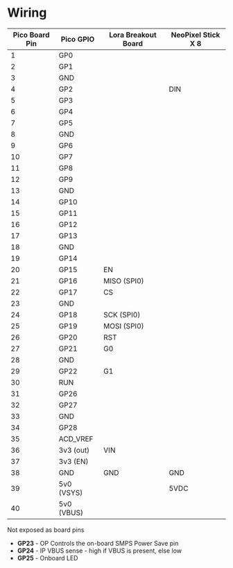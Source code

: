 # Wiring

| Pico Board Pin | Pico GPIO | Lora Breakout Board | NeoPixel Stick X 8 |
| -------------- | ----------- | ------------------- | ------------------ |
| 1              | GP0         |                     |                    |
| 2              | GP1         |                     |                    |
| 3              | GND         |                     |                    |
| 4              | GP2         |                     | DIN                |
| 5              | GP3         |                     |                    |
| 6              | GP4         |                     |                    |
| 7              | GP5         |                     |                    |
| 8              | GND         |                     |                    |
| 9              | GP6         |                     |                    |
| 10             | GP7         |                     |                    |
| 11             | GP8         |                     |                    |
| 12             | GP9         |                     |                    |
| 13             | GND         |                     |                    |
| 14             | GP10        |                     |                    |
| 15             | GP11        |                     |                    |
| 16             | GP12        |                     |                    |
| 17             | GP13        |                     |                    |
| 18             | GND         |                     |                    |
| 19             | GP14        |                     |                    |
| 20             | GP15        | EN                  |                    |
| 21             | GP16        | MISO (SPI0)         |                    |
| 22             | GP17        | CS                  |                    |
| 23             | GND         |                     |                    |
| 24             | GP18        | SCK  (SPI0)         |                    |
| 25             | GP19        | MOSI (SPI0)         |                    |
| 26             | GP20        | RST                 |                    |
| 27             | GP21        | G0                  |                    |
| 28             | GND         |                     |                    |
| 29             | GP22        | G1                  |                    |
| 30             | RUN         |                     |                    |
| 31             | GP26        |                     |                    |
| 32             | GP27        |                     |                    |
| 33             | GND         |                     |                    |
| 34             | GP28        |                     |                    |
| 35             | ACD_VREF    |                     |                    |
| 36             | 3v3 (out)   | VIN                 |                    |
| 37             | 3v3 (EN)    |                     |                    |
| 38             | GND         | GND                 | GND                |
| 39             | 5v0 (VSYS)  |                     | 5VDC               |
| 40             | 5v0 (VBUS)  |                     |                    |

Not exposed as board pins

* **GP23** - OP Controls the on-board SMPS Power Save pin
* **GP24** - IP VBUS sense - high if VBUS is present, else low
* **GP25** - Onboard LED